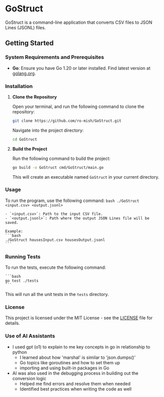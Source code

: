 # GoStruct
GoStruct is a command-line application that converts CSV files to JSON Lines (JSONL) files. 

## Getting Started

### System Requirements and Prerequisites

- **Go**: Ensure you have Go 1.20 or later installed. Find latest version at [golang.org](https://golang.org/dl/).

### Installation

1. **Clone the Repository**

   Open your terminal, and run the following command to clone the repository:

   ```bash
   git clone https://github.com/ro-mish/GoStruct.git
   ```

   Navigate into the project directory:

   ```bash
   cd GoStruct
   ```

2. **Build the Project**

   Run the following command to build the project:

   ```bash
   go build -o GoStruct cmd/GoStruct/main.go
   ```

   This will create an executable named `GoStruct` in your current directory.

### Usage

To run the program, use the following command:
    ```bash
    ./GoStruct <input.csv> <output.jsonl>
    ```

    - `<input.csv>`: Path to the input CSV file.
    - `<output.jsonl>`: Path where the output JSON Lines file will be saved.

    Example:
    ```bash
    ./GoStruct housesInput.csv housesOutput.jsonl
    ```

### Running Tests

To run the tests, execute the following command:

    ```bash
    go test ./tests
    ```

This will run all the unit tests in the `tests` directory.

### License

This project is licensed under the MIT License - see the [LICENSE](LICENSE) file for details.


### Use of AI Assistants
- I used gpt (o1) to explain to me key concepts in go in relationship to python
    - I learned about how 'marshal' is similar to 'json.dumps()'
    - Go topics like goroutines and how to set them up
    - importing and using built-in packages in Go
- AI was also used in the debugging process in building out the conversion logic
    - Helped me find errors and resolve them when needed
    - Identified best practices when writing the code as well
